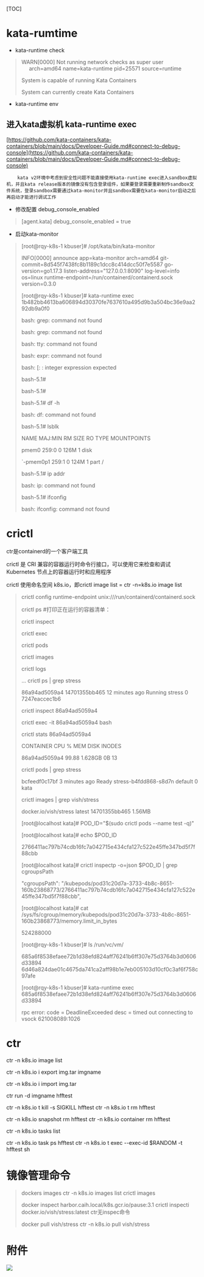  [TOC]

# kata-rumtime

- kata-runtime check

> WARN[0000] Not running network checks as super user      arch=amd64 name=kata-runtime pid=25571 source=runtime
>
> System is capable of running Kata Containers
>
> System can currently create Kata Containers
 
- kata-runtime env

## 进入kata虚拟机  kata-runtime  exec
[https://github.com/kata-containers/kata-containers/blob/main/docs/Developer-Guide.md#connect-to-debug-console](https://github.com/kata-containers/kata-containers/blob/main/docs/Developer-Guide.md#connect-to-debug-console)


		kata v2环境中考虑到安全性问题不能直接使用kata-runtime exec进入sandbox虚拟机，并且kata release版本的镜像没有包含登录组件，如果要登录需要重新制作sandbox文件系统，登录sandbox需要通过kata-monitor并且sandbox需要在kata-monitor启动之后再启动才能进行调试工作


 - 修改配置 debug_console_enabled

> [agent.kata]
> debug_console_enabled = true


- 启动kata-monitor

> [root@rqy-k8s-1 kbuser]# /opt/kata/bin/kata-monitor
>
> INFO[0000] announce                    app=kata-monitor arch=amd64 git-commit=8d545f7438fc8b1189c1dcc8c414dcc50f7e5587 go-version=go1.17.3 listen-address="127.0.0.1:8090" log-level=info os=linux runtime-endpoint=/run/containerd/containerd.sock version=0.3.0
>
>  
>
> [root@rqy-k8s-1 kbuser]# kata-runtime exec 1b482bb4613ba606894d30370fe7637610a495d9b3a504bc36e9aa292db9a0f0
>
> bash: grep: command not found
>
> bash: grep: command not found
>
> bash: tty: command not found
>
> bash: expr: command not found
>
> bash: [: : integer expression expected
>
> bash-5.1#
>
> bash-5.1#
>
> bash-5.1# df -h
>
> bash: df: command not found
>
> bash-5.1# lsblk
>
> NAME    MAJ:MIN RM  SIZE RO TYPE MOUNTPOINTS
>
> pmem0   259:0   0  126M  1 disk
>
> `-pmem0p1 259:1   0  124M  1 part /
>
> bash-5.1# ip addr
>
> bash: ip: command not found
>
> bash-5.1# ifconfig
>
> bash: ifconfig: command not found

# crictl

ctr是containerd的一个客户端工具

crictl 是 CRI 兼容的容器运行时命令行接口，可以使用它来检查和调试 Kubernetes 节点上的容器运行时和应用程序

crictl 使用命名空间 k8s.io，即crictl image list = ctr -n=k8s.io image list



> crictl config runtime-endpoint unix:///run/containerd/containerd.sock
>
> crictl ps #打印正在运行的容器清单：
>
> crictl inspect 
>
> crictl exec
>
> crictl pods
>
> crictl images
>
> crictl logs 
>
> ...
> crictl ps | grep stress
>
> 86a94ad5059a4  14701355bb465   12 minutes ago   Running    stress   0    7247eaccec1b6
>
> crictl inspect  86a94ad5059a4
>
> crictl exec -it  86a94ad5059a4 bash
>
>crictl stats 86a94ad5059a4
>
> CONTAINER    CPU %     MEM        DISK         INODES
>
> 86a94ad5059a4  99.88     1.628GB       0B          13
>
> crictl pods | grep stress
>
> bcfeedf0c17bf   3 minutes ago    Ready   stress-b4fdd868-s8d7n     default     0      kata
>
> crictl images | grep vish/stress
>
> docker.io/vish/stress      latest          14701355bb465    1.56MB
>
> [root@localhost kata]# POD_ID="$(sudo crictl pods --name test -q)"
>
> [root@localhost kata]# echo $POD_ID
>
> 2766411ac797b74cdb16fc7a042715e434cfa127c522e45ffe347bd5f7f88cbb
>
> [root@localhost kata]# crictl inspectp -o=json $POD_ID | grep cgroupsPath
>
>  "cgroupsPath": "/kubepods/pod31c20d7a-3733-4b8c-8651-160b23868773/2766411ac797b74cdb16fc7a042715e434cfa127c522e45ffe347bd5f7f88cbb",
>
> [root@localhost kata]# cat /sys/fs/cgroup/memory/kubepods/pod31c20d7a-3733-4b8c-8651-160b23868773/memory.limit_in_bytes
>
> 524288000
>
> [root@rqy-k8s-1 kbuser]# ls /run/vc/vm/
>
> 685a6f8538efaee72b1d38efd824aff76241b6ff307e75d3764b3d0606d33894  6d46a824dae01c4675da741ca2aff98b1e7eb005103d10cf0c3af6f758c97afe
>
> [root@rqy-k8s-1 kbuser]# kata-runtime exec 685a6f8538efaee72b1d38efd824aff76241b6ff307e75d3764b3d0606d33894
>
> rpc error: code = DeadlineExceeded desc = timed out connecting to vsock 621008089:1026



# ctr

ctr -n k8s.io image list

ctr -n k8s.io i export img.tar imgname

ctr -n k8s.io i import img.tar

ctr run -d imgname hfftest


 ctr -n k8s.io t kill -s SIGKILL hfftest
 ctr -n k8s.io t rm hfftest
 
ctr -n k8s.io  snapshot rm  hfftest
ctr -n k8s.io  container rm  hfftest

 

 ctr -n k8s.io tasks list

 ctr -n k8s.io task ps hfftest
ctr -n k8s.io t exec --exec-id $RANDOM -t hfftest sh


 

# 镜像管理命令

 

> dockers images
> ctr -n k8s.io images list 
> crictl images
>
> 
> docker inspect harbor.caih.local/k8s.gcr.io/pause:3.1
> crictl inspecti docker.io/vish/stress:latest
> ctr无inspec命令
> 
>
> docker pull  vish/stress
> ctr -n k8s.io pull vish/stress





# 附件

![](../images/20220331174349.png)


